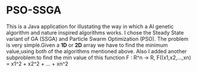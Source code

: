 # PSO-SSGA

This is a Java application for illustating the way in which a AI genetic algorithm and nature inspired algorithms works.
I chose the Steady State variant of GA (SSGA) and Particle Swarm Optimization (PSO).
The problem is very simple.Given a **1D** or **2D** array we have to find the minimum value,using both of the  algorithms mentioned above.
Also I added another subproblem:to find the min value of this function F : R^n -> R, F((x1,x2,...,xn) = x1^2 + x2^2 + ... + xn^2 

